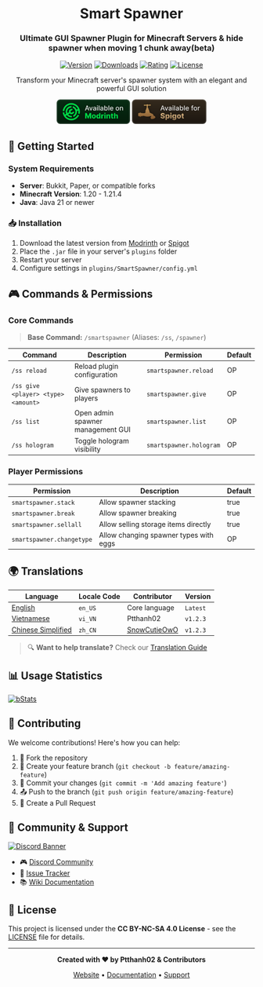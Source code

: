<div align="center">

# Smart Spawner

### Ultimate GUI Spawner Plugin for Minecraft Servers & hide spawner when moving 1 chunk away(beta)

[![Version](https://img.shields.io/github/v/release/ptthanh02/Smart-Spawner-Plugin?color=4B32C3&logo=github&style=for-the-badge)](https://github.com/ptthanh02/Smart-Spawner-Plugin/releases/latest)
[![Downloads](https://img.shields.io/modrinth/dt/smart-spawner-plugin?style=for-the-badge&logo=modrinth&logoColor=white&label=Downloads&color=00AF5C)](https://modrinth.com/plugin/smart-spawner-plugin)
[![Rating](https://img.shields.io/spiget/rating/120743?style=for-the-badge&logo=spigotmc&logoColor=white&label=Spigot&color=FF8800)](https://www.spigotmc.org/resources/120743/)
[![License](https://img.shields.io/badge/License-CC%20BY--NC--SA%204.0-7289DA?style=for-the-badge&logo=creative-commons&logoColor=white)](LICENSE)

Transform your Minecraft server's spawner system with an elegant and powerful GUI solution

[<img src="https://raw.githubusercontent.com/intergrav/devins-badges/v3/assets/cozy/available/modrinth_vector.svg" height="50">](https://modrinth.com/plugin/smart-spawner-plugin)
[<img src="https://raw.githubusercontent.com/intergrav/devins-badges/v3/assets/cozy/supported/spigot_vector.svg" height="50">](https://www.spigotmc.org/resources/120743/)

</div>

## 🚀 Getting Started

### System Requirements

- **Server**: Bukkit, Paper, or compatible forks
- **Minecraft Version**: 1.20 - 1.21.4
- **Java**: Java 21 or newer

### 📥 Installation

1. Download the latest version from [Modrinth](https://modrinth.com/plugin/smart-spawner-plugin) or [Spigot](https://www.spigotmc.org/resources/120743/)
2. Place the `.jar` file in your server's `plugins` folder
3. Restart your server
4. Configure settings in `plugins/SmartSpawner/config.yml`


## 🎮 Commands & Permissions

### Core Commands
> **Base Command:** `/smartspawner` (Aliases: `/ss`, `/spawner`)

| Command | Description                       | Permission | Default |
|---------|-----------------------------------|------------|---------|
| `/ss reload` | Reload plugin configuration       | `smartspawner.reload` | OP |
| `/ss give <player> <type> <amount>` | Give spawners to players          | `smartspawner.give` | OP |
| `/ss list` | Open admin spawner management GUI | `smartspawner.list` | OP |
| `/ss hologram` | Toggle hologram visibility        | `smartspawner.hologram` | OP |

### Player Permissions

| Permission | Description                            | Default |
|------------|----------------------------------------|---------|
| `smartspawner.stack` | Allow spawner stacking                 | true |
| `smartspawner.break` | Allow spawner breaking                 | true |
| `smartspawner.sellall` | Allow selling storage items directly   | true |
| `smartspawner.changetype` | Allow changing spawner types with eggs | OP |

## 🌍 Translations

| Language | Locale Code | Contributor                                     | Version  |
|----------|-------------|-------------------------------------------------|----------|
| [English](https://github.com/ptthanh02/Smart-Spawner/blob/main/src/main/resources/messages/en_US.yml) | `en_US` | Core language                                   | `Latest` |
| [Vietnamese](https://github.com/ptthanh02/Smart-Spawner/blob/main/src/main/resources/messages/vi_VN.yml) | `vi_VN` | Ptthanh02                                       | `v1.2.3` |
| [Chinese Simplified](https://github.com/ptthanh02/Smart-Spawner/blob/main/src/main/resources/messages/zh_CN.yml) | `zh_CN` | [SnowCutieOwO](https://github.com/SnowCutieOwO) | `v1.2.3` |

> 🔍 **Want to help translate?** Check our [Translation Guide](https://github.com/ptthanh02/Smart-Spawner-Plugin/wiki/Translation-Guide)

## 📊 Usage Statistics

[![bStats](https://bstats.org/signatures/bukkit/SmartSpawner.svg)](https://bstats.org/plugin/bukkit/SmartSpawner)

## 🤝 Contributing

We welcome contributions! Here's how you can help:

1. 🍴 Fork the repository
2. 🌿 Create your feature branch (`git checkout -b feature/amazing-feature`)
3. 💾 Commit your changes (`git commit -m 'Add amazing feature'`)
4. 📤 Push to the branch (`git push origin feature/amazing-feature`)
5. 🔄 Create a Pull Request

## 💬 Community & Support

[![Discord Banner](https://img.shields.io/discord/1299353023532896296?style=for-the-badge&logo=discord&logoColor=white&label=Join%20our%20Discord&color=5865F2)](https://discord.gg/zrnyG4CuuT)

- 🎮 [Discord Community](https://discord.gg/zrnyG4CuuT)
- 🐛 [Issue Tracker](https://github.com/ptthanh02/Smart-Spawner-Plugin/issues)
- 📚 [Wiki Documentation](https://github.com/ptthanh02/Smart-Spawner-Plugin/wiki)

## 📜 License

This project is licensed under the **CC BY-NC-SA 4.0 License** - see the [LICENSE](LICENSE) file for details.

---

<div align="center">

**Created with ❤️ by Ptthanh02 & Contributors**

[Website](https://github.com/ptthanh02/Smart-Spawner-Plugin) • [Documentation](https://github.com/ptthanh02/Smart-Spawner-Plugin/wiki) • [Support](https://discord.gg/zrnyG4CuuT)

</div>
